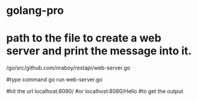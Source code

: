 # golang-pro

# path to the file to create a web server and print the message into it.
/go/src/github.com/nraboy/restapi/web-server.go

#type command
go run web-server.go

#hit the url 
localhost:8080/ 
#or 
localhost:8080/Hello
#to get the output
